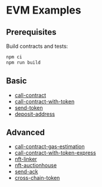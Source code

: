 # EVM Examples

## Prerequisites

Build contracts and tests:

```bash
npm ci
npm run build
```

## Basic

-   [call-contract](call-contract)
-   [call-contract-with-token](call-contract-with-token)
-   [send-token](send-token)
-   [deposit-address](deposit-address)

## Advanced

-   [call-contract-gas-estimation](call-contract-gas-estimation)
-   [call-contract-with-token-express](call-contract-with-token-express)
-   [nft-linker](nft-linker)
-   [nft-auctionhouse](nft-auctionhouse)
-   [send-ack](send-ack)
-   [cross-chain-token](cross-chain-token)
